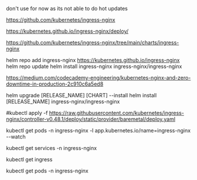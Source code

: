 don't use for now as its not able to do hot updates

https://github.com/kubernetes/ingress-nginx

https://kubernetes.github.io/ingress-nginx/deploy/

https://github.com/kubernetes/ingress-nginx/tree/main/charts/ingress-nginx

helm repo add ingress-nginx https://kubernetes.github.io/ingress-nginx
helm repo update
helm install ingress-nginx ingress-nginx/ingress-nginx





https://medium.com/codecademy-engineering/kubernetes-nginx-and-zero-downtime-in-production-2c910c6a5ed8

helm upgrade [RELEASE_NAME] [CHART] --install
helm install [RELEASE_NAME] ingress-nginx/ingress-nginx

#kubectl apply -f https://raw.githubusercontent.com/kubernetes/ingress-nginx/controller-v0.48.1/deploy/static/provider/baremetal/deploy.yaml

kubectl get pods -n ingress-nginx -l app.kubernetes.io/name=ingress-nginx --watch

kubectl get services -n ingress-nginx

kubectl get ingress

kubectl get pods -n ingress-nginx